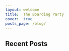 ```yaml
---
layout: welcome
title:  The Boarding Party
cover:  true
posts_page: /blog/
---
```


<!--author-->

## Recent Posts

<!--posts-->
